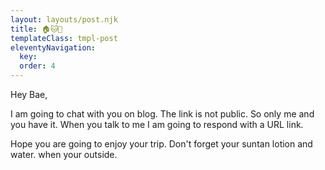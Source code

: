 ```yaml
---
layout: layouts/post.njk
title: 🏠🐱💞
templateClass: tmpl-post
eleventyNavigation:
  key: 
  order: 4
---
```


Hey Bae,

I am going to chat with you on blog. The link is not public. So only me and you have it. When you talk to me I am going to respond with a URL link.


Hope you are going to enjoy your trip. Don't forget your suntan lotion and water. when your outside. 
